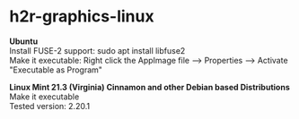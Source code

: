 # h2r-graphics-linux

<p><b>Ubuntu</b><br>
Install FUSE-2 support: sudo apt install libfuse2<br>
Make it executable: Right click the AppImage file --> Properties --> Activate "Executable as Program"<br>
<p><b>Linux Mint 21.3 (Virginia) Cinnamon and other Debian based Distributions</b><br>
Make it executable<br>
Tested version: 2.20.1</p>

